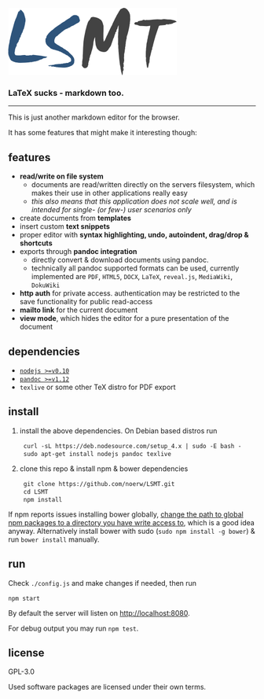 ![lsmt logo](/static/img/logo.png?raw=true)
### LaTeX sucks - markdown too.

---

This is just another markdown editor for the browser.

It has some features that might make it interesting though:

## features

- **read/write on file system**
	- documents are read/written directly on the servers filesystem, which makes their use in other applications really easy
    - *this also means that this application does not scale well, and is intended for single- (or few-) user scenarios only*
- create documents from **templates**
- insert custom **text snippets**
- proper editor with **syntax highlighting, undo, autoindent, drag/drop & shortcuts**
- exports through **pandoc integration**
	- directly convert & download documents using pandoc.
    - technically all pandoc supported formats can be used, currently implemented are `PDF`, `HTML5`, `DOCX`, `LaTeX`, `reveal.js`, `MediaWiki`, `DokuWiki`
- **http auth** for private access. authentication may be restricted to the save functionality for public read-access
- **mailto link** for the current document
- **view mode**, which hides the editor for a pure presentation of the document

## dependencies

- [`nodejs >=v0.10`](https://nodejs.org/en/download/)
- [`pandoc >=v1.12`](http://pandoc.org/installing.html)
- `texlive` or some other TeX distro for PDF export

## install

1. install the above dependencies. On Debian based distros run

        curl -sL https://deb.nodesource.com/setup_4.x | sudo -E bash -
        sudo apt-get install nodejs pandoc texlive

2. clone this repo & install npm & bower dependencies
	
        git clone https://github.com/noerw/LSMT.git
        cd LSMT
        npm install

If npm reports issues installing bower globally, [change the path to global npm packages
to a directory you have write access to](http://www.competa.com/blog/2014/12/how-to-run-npm-without-sudo/),
which is a good idea anyway.
Alternatively install bower with sudo (`sudo npm install -g bower`) & run `bower install` manually.

## run
Check `./config.js` and make changes if needed, then run

	npm start

By default the server will listen on [http://localhost:8080](http://localhost:8080).

For debug output you may run `npm test`.

## license
GPL-3.0

Used software packages are licensed under their own terms.
